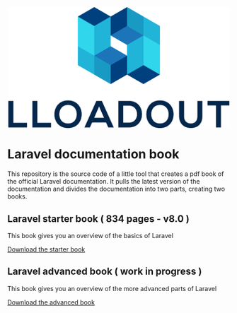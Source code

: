 <p align="center">
    <img src="https://github.com/LLoadout/assets/blob/master/LLoadout.png" width="500" title="LLoadout logo">
</p>



# Laravel documentation book

This repository is the source code of a little tool that creates a pdf book of the official Laravel documentation.  It pulls the latest version of the documentation and divides the documentation into two parts, creating two books.  

## Laravel starter book ( 834 pages - v8.0 )

This book gives you an overview of the basics of Laravel

[Download the starter book](https://github.com/LLoadout/laravel-docs/raw/main/build/laravel-starter-book.pdf)

## Laravel advanced book ( work in progress )

This book gives you an overview of the more advanced parts of Laravel

[Download the advanced book](https://github.com/LLoadout/laravel-docs/raw/main/build/laravel-advanced-book.pdf)

